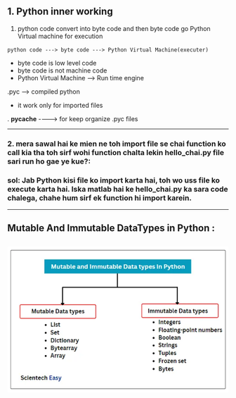 ## 1. Python inner working

1. python code convert into byte code and then byte code go Python Virtual machine for execution
```
python code ---> byte code ---> Python Virtual Machine(executer)
```
- byte code is low level code 
- byte code is not machine code
- Python Virtual Machine --> Run time engine

.pyc --> compiled python
- it work only for imported files

. __pycache__ ----> for keep organize .pyc files


-----------

### 2.  mera sawal hai ke mien ne toh import file se chai function ko call kia tha toh sirf wohi function chalta lekin hello_chai.py file sari run ho gae ye kue?: 
### sol:  Jab Python kisi file ko import karta hai, toh wo uss file ko execute karta hai. Iska matlab hai ke hello_chai.py ka sara code chalega, chahe hum sirf ek function hi import karein.

----------

## Mutable And Immutable DataTypes in Python : 
![alt text](image.png)
----------
